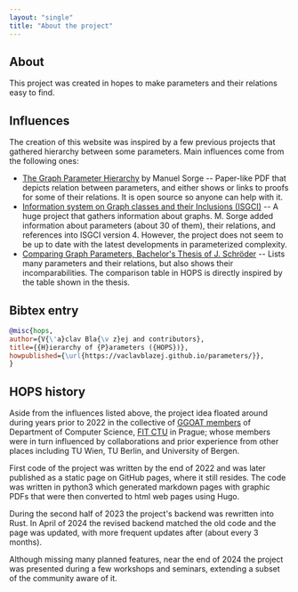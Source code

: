 ```yaml
---
layout: "single"
title: "About the project"
---
```


## About

This project was created in hopes to make parameters and their relations easy to find.

## Influences

The creation of this website was inspired by a few previous projects that gathered hierarchy between some parameters.
Main influences come from the following ones:

* [The Graph Parameter Hierarchy](https://manyu.pro/assets/parameter-hierarchy.pdf) by Manuel Sorge -- Paper-like PDF that depicts relation between parameters, and either shows or links to proofs for some of their relations. It is open source so anyone can help with it.
* [Information system on Graph classes and their Inclusions (ISGCI)](https://www.graphclasses.org/) -- A huge project that gathers information about graphs. M. Sorge added information about parameters (about 30 of them), their relations, and references into ISGCI version 4. However, the project does not seem to be up to date with the latest developments in parameterized complexity.
* [Comparing Graph Parameters, Bachelor's Thesis of J. Schröder](https://fpt.akt.tu-berlin.de/publications/theses/BA-Schr%C3%B6der.pdf) -- Lists many parameters and their relations, but also shows their incomparabilities. The comparison table in HOPS is directly inspired by the table shown in the thesis.

## Bibtex entry

```bibtex
@misc{hops,
author={V{\'a}clav Bla{\v z}ej and contributors},
title={{H}ierarchy of {P}arameters ({HOPS})},
howpublished={\url{https://vaclavblazej.github.io/parameters/}},
}
```

## HOPS history

Aside from the influences listed above, the project idea floated around during years prior to 2022 in the collective of [GGOAT members](https://ggoat.fit.cvut.cz/members.html) of Department of Computer Science, [FIT CTU](https://fit.cvut.cz/) in Prague; whose members were in turn influenced by collaborations and prior experience from other places including TU Wien, TU Berlin, and University of Bergen.

First code of the project was written by the end of 2022 and was later published as a static page on GitHub pages, where it still resides.
The code was written in python3 which generated markdown pages with graphic PDFs that were then converted to html web pages using Hugo.

During the second half of 2023 the project's backend was rewritten into Rust.
In April of 2024 the revised backend matched the old code and the page was updated, with more frequent updates after (about every 3 months).

Although missing many planned features, near the end of 2024 the project was presented during a few workshops and seminars, extending a subset of the community aware of it.
